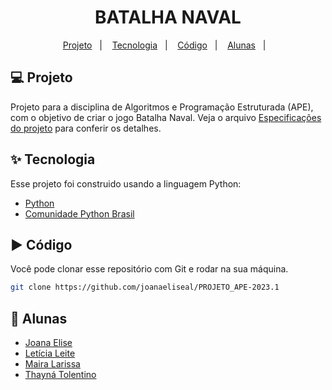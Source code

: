 #

<h1 align="center">BATALHA NAVAL</h1>

<p align="center">
  <a href="#-projeto">Projeto</a>&nbsp;&nbsp;&nbsp;|&nbsp;&nbsp;&nbsp;
  <a href="#-tecnologias">Tecnologia</a>&nbsp;&nbsp;&nbsp;|&nbsp;&nbsp;&nbsp;
  <a href="#%EF%B8%8F-instalando">Código</a>&nbsp;&nbsp;&nbsp;|&nbsp;&nbsp;&nbsp;
  <a href="#%EF%B8%8F-instalando">Alunas</a>&nbsp;&nbsp;&nbsp;|&nbsp;&nbsp;&nbsp;
</p>

## 💻 Projeto

Projeto para a disciplina de Algoritmos e Programação Estruturada (APE), com o objetivo de criar o jogo Batalha Naval. Veja o arquivo [Especificações do projeto](https://docs.google.com/document/d/1EWGlK_67IMfvAewYMYd7GJwPmvoVM4K4DXNDYit8jD4/edit) para conferir os detalhes.

## ✨ Tecnologia

Esse projeto foi construido usando a linguagem Python:

- [Python](https://www.python.org/)
- [Comunidade Python Brasil](https://python.org.br/)


## ▶️ Código

Você pode clonar esse repositório com Git e rodar na sua máquina.

```sh
git clone https://github.com/joanaeliseal/PROJETO_APE-2023.1
```


## 📝 Alunas

- [Joana Elise](https://github.com/joanaeliseal)
- [Letícia Leite](https://github.com/l-e-t-i-c-i-a)
- [Maira Larissa](https://github.com/Maira-larissa)
- [Thayná Tolentino](https://github.com/thaynarlt)
